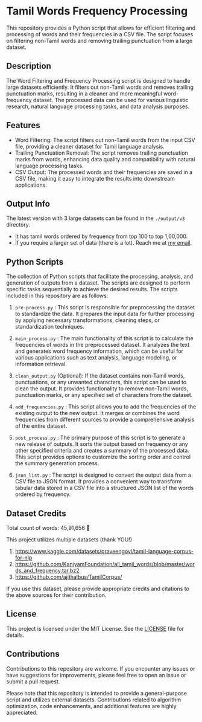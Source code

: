 # Tamil Words Frequency Processing

This repository provides a Python script that allows for efficient filtering and processing of words and their frequencies in a CSV file. The script focuses on filtering non-Tamil words and removing trailing punctuation from a large dataset.

## Description

The Word Filtering and Frequency Processing script is designed to handle large datasets efficiently. It filters out non-Tamil words and removes trailing punctuation marks, resulting in a cleaner and more meaningful word-frequency dataset. The processed data can be used for various linguistic research, natural language processing tasks, and data analysis purposes.

## Features

- Word Filtering: The script filters out non-Tamil words from the input CSV file, providing a cleaner dataset for Tamil language analysis.
- Trailing Punctuation Removal: The script removes trailing punctuation marks from words, enhancing data quality and compatibility with natural language processing tasks.
- CSV Output: The processed words and their frequencies are saved in a CSV file, making it easy to integrate the results into downstream applications.

## Output Info

The latest version with 3 large datasets can be found in the `./output/v3` directory.

- It has tamil words ordered by frequency from top 100 to top 1,00,000.
- If you require a larger set of data (there is a lot). Reach me at [my email](mailto:laavesh1@gmail.com).

## Python Scripts
The collection of Python scripts that facilitate the processing, analysis, and generation of outputs from a dataset. The scripts are designed to perform specific tasks sequentially to achieve the desired results. The scripts included in this repository are as follows:

1. `pre-process.py` : This script is responsible for preprocessing the dataset to standardize the data. It prepares the input data for further processing by applying necessary transformations, cleaning steps, or standardization techniques.

2. `main_process.py` : The main functionality of this script is to calculate the frequencies of words in the preprocessed dataset. It analyzes the text and generates word frequency information, which can be useful for various applications such as text analysis, language modeling, or information retrieval.

3. `clean_output.py` (Optional): If the dataset contains non-Tamil words, punctuations, or any unwanted characters, this script can be used to clean the output. It provides functionality to remove non-Tamil words, punctuation marks, or any specified set of characters from the dataset.

4. `add_frequencies.py` : This script allows you to add the frequencies of the existing output to the new output. It merges or combines the word frequencies from different sources to provide a comprehensive analysis of the entire dataset.

5. `post_process.py` : The primary purpose of this script is to generate a new release of outputs. It sorts the output based on frequency or any other specified criteria and creates a summary of the processed data. This script provides options to customize the sorting order and control the summary generation process.

6. `json_list.py` : The script is designed to convert the output data from a CSV file to JSON format. It provides a convenient way to transform tabular data stored in a CSV file into a structured JSON list of the words ordered by frequency.


## Dataset Credits

Total count of words: 45,91,656 🚀

This project utilizes multiple datasets (thank YOU!)

1. https://www.kaggle.com/datasets/praveengovi/tamil-language-corpus-for-nlp
2. https://github.com/KaniyamFoundation/all_tamil_words/blob/master/words_and_frequency.tar.bz2
3. https://github.com/ajithalbus/TamilCorpus/


If you use this dataset, please provide appropriate credits and citations to the above sources for their contribution.

## License

This project is licensed under the MIT License. See the [LICENSE](LICENSE) file for details.

## Contributions

Contributions to this repository are welcome. If you encounter any issues or have suggestions for improvements, please feel free to open an issue or submit a pull request.

Please note that this repository is intended to provide a general-purpose script and utilizes external datasets. Contributions related to algorithm optimization, code enhancements, and additional features are highly appreciated.

